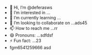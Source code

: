 - 👋 Hi, I’m @deferasws
- 👀 I’m interested in ...
- 🌱 I’m currently learning ...
- 💞️ I’m looking to collaborate on ...ads45
- 📫 How to reach me ...rr
- 😄 Pronouns: ...sdfdsf
- ⚡ Fun fact: ...23
- fgm6541259666
asd
<!---5445sdf455dhf54
deferasws/deferasws is a ✨ special ✨ repository because its `README.md` (this file) appears on your GitHub profile.
You can click the Preview link to take a look at your changes.35
--->
